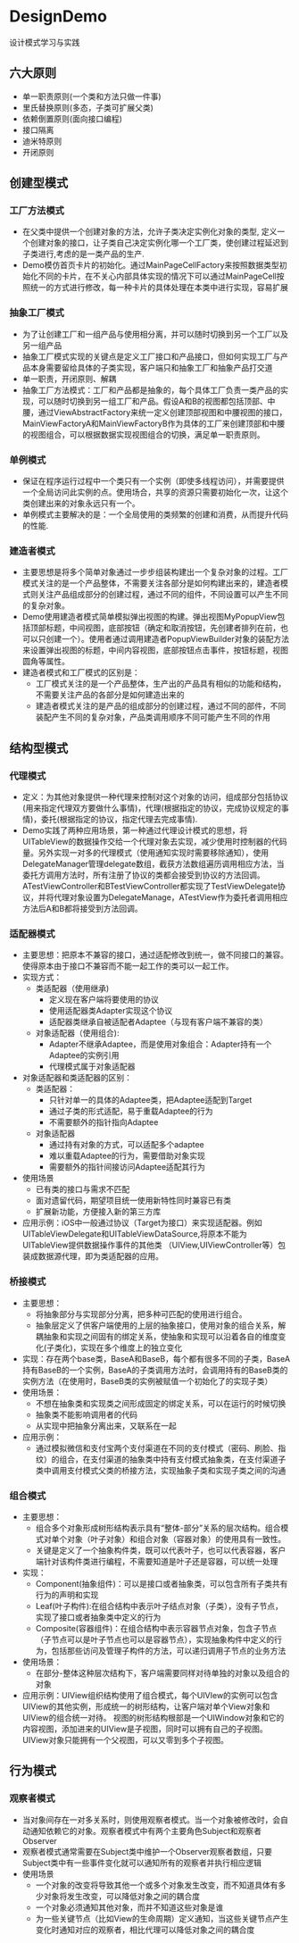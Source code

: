 # DesignDemo
设计模式学习与实践

## 六大原则
- 单一职责原则(一个类和方法只做一件事)
- 里氏替换原则(多态，子类可扩展父类)
- 依赖倒置原则(面向接口编程)
- 接口隔离
- 迪米特原则
- 开闭原则

## 创建型模式

### 工厂方法模式
- 在父类中提供一个创建对象的方法，允许子类决定实例化对象的类型, 定义一个创建对象的接口，让子类自己决定实例化哪一个工厂类，使创建过程延迟到子类进行,考虑的是一类产品的生产.
- Demo模仿首页卡片的初始化。通过MainPageCellFactory来按照数据类型初始化不同的卡片，在不关心内部具体实现的情况下可以通过MainPageCell按照统一的方式进行修改，每一种卡片的具体处理在本类中进行实现，容易扩展

### 抽象工厂模式
- 为了让创建工厂和一组产品与使用相分离，并可以随时切换到另一个工厂以及另一组产品
- 抽象工厂模式实现的关键点是定义工厂接口和产品接口，但如何实现工厂与产品本身需要留给具体的子类实现，客户端只和抽象工厂和抽象产品打交道
- 单一职责，开闭原则、解耦
- 抽象工厂方法模式：工厂和产品都是抽象的，每个具体工厂负责一类产品的实现，可以随时切换到另一组工厂和产品。假设A和B的视图都包括顶部、中腰，通过ViewAbstractFactory来统一定义创建顶部视图和中腰视图的接口，MainViewFactoryA和MainViewFactoryB作为具体的工厂来创建顶部和中腰的视图组合，可以根据数据实现视图组合的切换，满足单一职责原则。

### 单例模式
- 保证在程序运行过程中一个类只有一个实例（即使多线程访问），并需要提供一个全局访问此实例的点。使用场合，共享的资源只需要初始化一次，让这个类创建出来的对象永远只有一个。
- 单例模式主要解决的是：一个全局使用的类频繁的创建和消费，从而提升代码的性能.

### 建造者模式
- 主要思想是将多个简单对象通过一步步组装构建出一个复杂对象的过程。工厂模式关注的是一个产品整体，不需要关注各部分是如何构建出来的，建造者模式则关注产品组成部分的创建过程，通过不同的组件，不同设置可以产生不同的复杂对象。
- Demo使用建造者模式简单模拟弹出视图的构建。弹出视图MyPopupView包括顶部标题，中间视图，底部按钮（确定和取消按钮，先创建者排列在前，也可以只创建一个）。使用者通过调用建造者PopupViewBuilder对象的装配方法来设置弹出视图的标题，中间内容视图，底部按钮点击事件，按钮标题，视图圆角等属性。
- 建造者模式和工厂模式的区别是：
  - 工厂模式关注的是一个产品整体，生产出的产品具有相似的功能和结构，不需要关注产品的各部分是如何建造出来的
  - 建造者模式关注的是产品的组成部分的创建过程，通过不同的部件，不同装配产生不同的复杂对象，产品类调用顺序不同可能产生不同的作用

## 结构型模式
### 代理模式
- 定义：为其他对象提供一种代理来控制对这个对象的访问，组成部分包括协议(用来指定代理双方要做什么事情)，代理(根据指定的协议，完成协议规定的事情)，委托(根据指定的协议，指定代理去完成事情).
- Demo实践了两种应用场景，第一种通过代理设计模式的思想，将UITableView的数据操作交给一个代理对象去实现，减少使用时控制器的代码量。另外实现一对多的代理模式（使用通知实现时需要移除通知），使用DelegateManager管理delegate数组，截获方法数组遍历调用相应方法，当委托方调用方法时，所有注册了协议的类都会接受到协议的方法回调。ATestViewController和BTestViewController都实现了TestViewDelegate协议，并将代理对象设置为DelegateManage，ATestView作为委托者调用相应方法后A和B都将接受到方法回调。

### 适配器模式
- 主要思想：把原本不兼容的接口，通过适配修改到统一，做不同接口的兼容。使得原本由于接口不兼容而不能一起工作的类可以一起工作。
- 实现方式：
  - 类适配器（使用继承)
    - 定义现在客户端将要使用的协议
    - 使用适配器类Adapter实现这个协议
    - 适配器类继承自被适配者Adaptee（与现有客户端不兼容的类）
  - 对象适配器（使用组合):
    - Adapter不继承Adaptee，而是使用对象组合：Adapter持有一个Adaptee的实例引用
    - 代理模式属于对象适配器
- 对象适配器和类适配器的区别：
  - 类适配器：
    - 只针对单一的具体的Adaptee类，把Adaptee适配到Target
    - 通过子类的形式适配，易于重载Adaptee的行为
    - 不需要额外的指针指向Adaptee
  - 对象适配器
    - 通过持有对象的方式，可以适配多个adaptee
    - 难以重载Adaptee的行为，需要借助对象实现
    - 需要额外的指针间接访问Adaptee适配其行为
- 使用场景
  - 已有类的接口与需求不匹配
  - 面对遗留代码，期望项目统一使用新特性同时兼容已有类
  - 扩展新功能，方便接入新的第三方库
- 应用示例：iOS中一般通过协议（Target为接口）来实现适配器。例如UITableViewDelegate和UITableViewDataSource,将原本不能为UITableView提供数据操作事件的其他类
（UIView,UIViewController等）包装成数据源代理，即为类适配器的应用。

### 桥接模式
- 主要思想：
  - 将抽象部分与实现部分分离，把多种可匹配的使用进行组合。
  - 抽象层定义了供客户端使用的上层的抽象接口，使用对象的组合关系，解耦抽象和实现之间固有的绑定关系，使抽象和实现可以沿着各自的维度变化(子类化)，实现在多个维度上的独立变化
- 实现：存在两个base类，BaseA和BaseB，每个都有很多不同的子类，BaseA持有BaseB的一个实例，BaseA的子类调用方法时，会调用持有的BaseB类的实例方法（在使用时，BaseB类的实例被赋值一个初始化了的实现子类）
- 使用场景：
  - 不想在抽象类和实现类之间形成固定的绑定关系，可以在运行的时候切换
  - 抽象类不能影响调用者的代码
  - 从实现中把抽象分离出来，又联系在一起
- 应用示例：
  - 通过模拟微信和支付宝两个支付渠道在不同的支付模式（密码、刷脸、指纹）的组合，在支付渠道的抽象类中持有支付模式抽象类，在支付渠道子类中调用支付模式父类的桥接方法，实现抽象子类和实现子类之间的沟通

### 组合模式
- 主要思想：
  - 组合多个对象形成树形结构表示具有“整体-部分”关系的层次结构。组合模式对单个对象（叶子对象）和组合对象（容器对象）的使用具有一致性。
  - 关键是定义了一个抽象构件类，既可以代表叶子，也可以代表容器，客户端针对该构件类进行编程，不需要知道是叶子还是容器，可以统一处理
- 实现：
  - Component(抽象组件)：可以是接口或者抽象类，可以包含所有子类共有行为的声明和实现
  - Leaf(叶子构件):在组合结构中表示叶子结点对象（子类），没有子节点，实现了接口或者抽象类中定义的行为
  - Composite(容器组件)：在组合结构中表示容器节点对象，包含子节点（子节点可以是叶子节点也可以是容器节点），实现抽象构件中定义的行为，包括那些访问及管理子构件的方法，可以递归调用子节点的业务方法
- 使用场景： 
   - 在部分-整体这种层次结构下，客户端需要同样对待单独的对象以及组合的对象
- 应用示例：UIView组织结构使用了组合模式，每个UIVIew的实例可以包含UIView的其他实例，形成统一的树形结构，让客户端对单个View对象和UIView的组合统一对待。
视图的树形结构根部是一个UIWindow对象和它的内容视图，添加进来的UIView是子视图，同时可以拥有自己的子视图。UIView对象只能拥有一个父视图，可以又零到多个子视图。

## 行为模式
### 观察者模式
- 当对象间存在一对多关系时，则使用观察者模式。当一个对象被修改时，会自动通知依赖它的对象。观察者模式中有两个主要角色Subject和观察者Observer
- 观察者模式通常需要在Subject类中维护一个Observer观察者数组，只要Subject类中有一些事件变化就可以通知所有的观察者并执行相应逻辑
- 使用场景
  - 一个对象的改变将导致其他一个或多个对象发生改变，而不知道具体有多少对象将发生改变，可以降低对象之间的耦合度
  - 一个对象必须通知其他对象，而并不知道这些对象是谁
  - 为一些关键节点（比如View的生命周期）定义通知，当这些关键节点产生变化时通知对应的观察者，相比代理可以降低对象之间的耦合度
